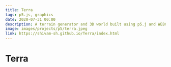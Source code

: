 ```yaml
---
title: Terra
tags: p5.js, graphics
date: 2020-07-31 00:00
description: A terrain generator and 3D world built using p5.j and WEBGL
image: images/projects/p5/terra.jpeg
link: https://shivam-sh.github.io/Terra/index.html
---
```

#  Terra
